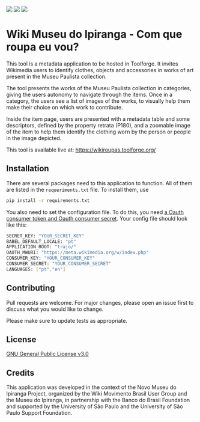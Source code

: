 <img src="https://img.shields.io/github/issues/WikiMovimentoBrasil/trajo?style=for-the-badge"/> <img src="https://img.shields.io/github/license/WikiMovimentoBrasil/trajo?style=for-the-badge"/> <img src="https://img.shields.io/github/languages/top/WikiMovimentoBrasil/trajo?style=for-the-badge"/>
# Wiki Museu do Ipiranga - Com que roupa eu vou? 

This tool is a metadata application to be hosted in Toolforge. It invites Wikimedia users to identify clothes, objects and accessories in works of art present in the Museu Paulista collection.

The tool presents the works of the Museu Paulista collection in categories, giving the users autonomy to navigate through the items.
Once in a category, the users see a list of images of the works, to visually help them make their choice on which work to contribute.

Inside the item page, users are presented with a metadata table and some descriptors, defined by the property retrata (P180), and a zoomable image of the item to help them identify the clothing worn by the person or people in the image depicted.

This tool is available live at: https://wikiroupas.toolforge.org/

## Installation

There are several packages need to this application to function. All of them are listed in the <code>requeriments.txt</code> file. To install them, use

```bash
pip install -r requirements.txt
```

You also need to set the configuration file. To do this, you need [a Oauth consumer token and Oauth consumer secret](https://meta.wikimedia.org/wiki/Special:OAuthConsumerRegistration/propose).
Your config file should look like this:
```bash
SECRET_KEY: "YOUR_SECRET_KEY"
BABEL_DEFAULT_LOCALE: "pt"
APPLICATION_ROOT: "trajo/"
OAUTH_MWURI: "https://meta.wikimedia.org/w/index.php"
CONSUMER_KEY: "YOUR_CONSUMER_KEY"
CONSUMER_SECRET: "YOUR_CONSUMER_SECRET"
LANGUAGES: ["pt","en"]
```

## Contributing
Pull requests are welcome. For major changes, please open an issue first to discuss what you would like to change.

Please make sure to update tests as appropriate.

## License
[GNU General Public License v3.0](https://github.com/WikiMovimentoBrasil/trajo/blob/master/LICENSE)

## Credits
This application was developed in the context of the Novo Museu do Ipiranga Project, organized by the Wiki Movimento Brasil User Group and the Museu do Ipiranga, in partnership with the Banco do Brasil Foundation and supported by the University of São Paulo and the University of São Paulo Support Foundation.